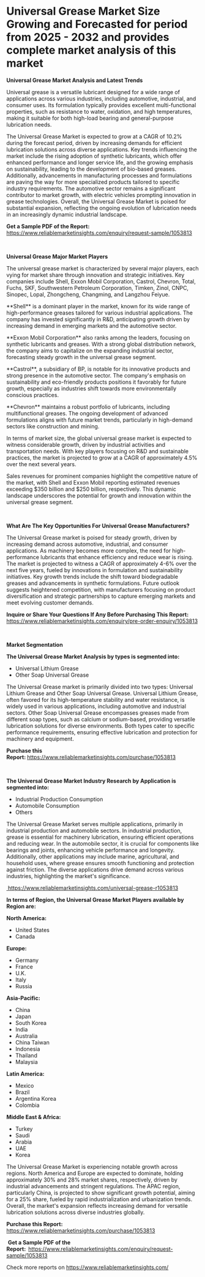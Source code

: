 <p><h1>Universal Grease Market Size Growing and Forecasted for period from 2025 - 2032 and provides complete market analysis of this market</h1></p><p><strong>Universal Grease Market Analysis and Latest Trends</strong></p>
<p><p>Universal grease is a versatile lubricant designed for a wide range of applications across various industries, including automotive, industrial, and consumer uses. Its formulation typically provides excellent multi-functional properties, such as resistance to water, oxidation, and high temperatures, making it suitable for both high-load bearing and general-purpose lubrication needs.</p><p>The Universal Grease Market is expected to grow at a CAGR of 10.2% during the forecast period, driven by increasing demands for efficient lubrication solutions across diverse applications. Key trends influencing the market include the rising adoption of synthetic lubricants, which offer enhanced performance and longer service life, and the growing emphasis on sustainability, leading to the development of bio-based greases. Additionally, advancements in manufacturing processes and formulations are paving the way for more specialized products tailored to specific industry requirements. The automotive sector remains a significant contributor to market growth, with electric vehicles prompting innovation in grease technologies. Overall, the Universal Grease Market is poised for substantial expansion, reflecting the ongoing evolution of lubrication needs in an increasingly dynamic industrial landscape.</p></p>
<p><strong>Get a Sample PDF of the Report:&nbsp;</strong> <a href="https://www.reliablemarketinsights.com/enquiry/request-sample/1053813?utm_campaign=2943&utm_medium=2&utm_source=Github&utm_content=ia&utm_term=31032025&utm_id=universal-grease">https://www.reliablemarketinsights.com/enquiry/request-sample/1053813</a></p>
<p>&nbsp;</p>
<p><strong>Universal Grease Major Market Players</strong></p>
<p><p>The universal grease market is characterized by several major players, each vying for market share through innovation and strategic initiatives. Key companies include Shell, Exxon Mobil Corporation, Castrol, Chevron, Total, Fuchs, SKF, Southwestern Petroleum Corporation, Timken, Zinol, CNPC, Sinopec, Lopal, Zhongcheng, Changming, and Langzhou Feiyue.</p><p>**Shell** is a dominant player in the market, known for its wide range of high-performance greases tailored for various industrial applications. The company has invested significantly in R&D, anticipating growth driven by increasing demand in emerging markets and the automotive sector.</p><p>**Exxon Mobil Corporation** also ranks among the leaders, focusing on synthetic lubricants and greases. With a strong global distribution network, the company aims to capitalize on the expanding industrial sector, forecasting steady growth in the universal grease segment.</p><p>**Castrol**, a subsidiary of BP, is notable for its innovative products and strong presence in the automotive sector. The company's emphasis on sustainability and eco-friendly products positions it favorably for future growth, especially as industries shift towards more environmentally conscious practices.</p><p>**Chevron** maintains a robust portfolio of lubricants, including multifunctional greases. The ongoing development of advanced formulations aligns with future market trends, particularly in high-demand sectors like construction and mining.</p><p>In terms of market size, the global universal grease market is expected to witness considerable growth, driven by industrial activities and transportation needs. With key players focusing on R&D and sustainable practices, the market is projected to grow at a CAGR of approximately 4.5% over the next several years.</p><p>Sales revenues for prominent companies highlight the competitive nature of the market, with Shell and Exxon Mobil reporting estimated revenues exceeding $350 billion and $250 billion, respectively. This dynamic landscape underscores the potential for growth and innovation within the universal grease segment.</p></p>
<p>&nbsp;</p>
<p><strong>What Are The Key Opportunities For Universal Grease Manufacturers?</strong></p>
<p><p>The Universal Grease market is poised for steady growth, driven by increasing demand across automotive, industrial, and consumer applications. As machinery becomes more complex, the need for high-performance lubricants that enhance efficiency and reduce wear is rising. The market is projected to witness a CAGR of approximately 4-6% over the next five years, fueled by innovations in formulation and sustainability initiatives. Key growth trends include the shift toward biodegradable greases and advancements in synthetic formulations. Future outlook suggests heightened competition, with manufacturers focusing on product diversification and strategic partnerships to capture emerging markets and meet evolving customer demands.</p></p>
<p><strong>Inquire or Share Your Questions If Any Before Purchasing This Report:</strong> <a href="https://www.reliablemarketinsights.com/enquiry/pre-order-enquiry/1053813?utm_campaign=2943&utm_medium=2&utm_source=Github&utm_content=ia&utm_term=31032025&utm_id=universal-grease">https://www.reliablemarketinsights.com/enquiry/pre-order-enquiry/1053813</a></p>
<p>&nbsp;</p>
<p><strong>Market Segmentation</strong></p>
<p><strong>The Universal Grease Market Analysis by types is segmented into:</strong></p>
<p><ul><li>Universal Lithium Grease</li><li>Other Soap Universal Grease</li></ul></p>
<p><p>The Universal Grease market is primarily divided into two types: Universal Lithium Grease and Other Soap Universal Grease. Universal Lithium Grease, often favored for its high-temperature stability and water resistance, is widely used in various applications, including automotive and industrial sectors. Other Soap Universal Grease encompasses greases made from different soap types, such as calcium or sodium-based, providing versatile lubrication solutions for diverse environments. Both types cater to specific performance requirements, ensuring effective lubrication and protection for machinery and equipment.</p></p>
<p><strong>Purchase this Report:&nbsp;</strong><a href="https://www.reliablemarketinsights.com/purchase/1053813?utm_campaign=2943&utm_medium=2&utm_source=Github&utm_content=ia&utm_term=31032025&utm_id=universal-grease">https://www.reliablemarketinsights.com/purchase/1053813</a></p>
<p>&nbsp;</p>
<p><strong>The Universal Grease Market Industry Research by Application is segmented into:</strong></p>
<p><ul><li>Industrial Production Consumption</li><li>Automobile Consumption</li><li>Others</li></ul></p>
<p><p>The Universal Grease Market serves multiple applications, primarily in industrial production and automobile sectors. In industrial production, grease is essential for machinery lubrication, ensuring efficient operations and reducing wear. In the automobile sector, it is crucial for components like bearings and joints, enhancing vehicle performance and longevity. Additionally, other applications may include marine, agricultural, and household uses, where grease ensures smooth functioning and protection against friction. The diverse applications drive demand across various industries, highlighting the market's significance.</p></p>
<p><a href="https://www.reliablemarketinsights.com/universal-grease-r1053813?utm_campaign=2943&utm_medium=2&utm_source=Github&utm_content=ia&utm_term=31032025&utm_id=universal-grease">&nbsp;https://www.reliablemarketinsights.com/universal-grease-r1053813</a></p>
<p><strong>In terms of Region, the Universal Grease Market Players available by Region are:</strong></p>
<p>
    <p> <strong> North America: </strong>
        <ul>
            <li>United States</li>
            <li>Canada</li>
        </ul>
        </p> 
    <p> <strong> Europe: </strong>
        <ul>
            <li>Germany</li>
            <li>France</li>
            <li>U.K.</li>
            <li>Italy</li>
            <li>Russia</li>
        </ul>
        </p> 
    <p> <strong> Asia-Pacific: </strong>
        <ul>
            <li>China</li>
            <li>Japan</li>
            <li>South Korea</li>
            <li>India</li>
            <li>Australia</li>
            <li>China Taiwan</li>
            <li>Indonesia</li>
            <li>Thailand</li>
            <li>Malaysia</li>
        </ul>
        </p> 
    <p> <strong> Latin America: </strong>
        <ul>
            <li>Mexico</li>
            <li>Brazil</li>
            <li>Argentina Korea</li>
            <li>Colombia</li>
        </ul>
        </p> 
    <p> <strong> Middle East & Africa: </strong>
        <ul>
            <li>Turkey</li>
            <li>Saudi</li>
            <li>Arabia</li>
            <li>UAE</li>
            <li>Korea</li>
        </ul>
    </p>
    </p>
<p><p>The Universal Grease Market is experiencing notable growth across regions. North America and Europe are expected to dominate, holding approximately 30% and 28% market shares, respectively, driven by industrial advancements and stringent regulations. The APAC region, particularly China, is projected to show significant growth potential, aiming for a 25% share, fueled by rapid industrialization and urbanization trends. Overall, the market's expansion reflects increasing demand for versatile lubrication solutions across diverse industries globally.</p></p>
<p><strong>Purchase this Report: </strong><a href="https://www.reliablemarketinsights.com/purchase/1053813?utm_campaign=2943&utm_medium=2&utm_source=Github&utm_content=ia&utm_term=31032025&utm_id=universal-grease">https://www.reliablemarketinsights.com/purchase/1053813</a></p>
<p>&nbsp;<strong>Get a Sample PDF of the Report:&nbsp;&nbsp;</strong><a href="https://www.reliablemarketinsights.com/enquiry/request-sample/1053813?utm_campaign=2943&utm_medium=2&utm_source=Github&utm_content=ia&utm_term=31032025&utm_id=universal-grease">https://www.reliablemarketinsights.com/enquiry/request-sample/1053813</a></p>
<p><strong></strong></p>
<p>Check more reports on <a href="https://www.reliablemarketinsights.com/?utm_campaign=2943&utm_medium=2&utm_source=Github&utm_content=ia&utm_term=31032025&utm_id=universal-grease">https://www.reliablemarketinsights.com/</a></p>